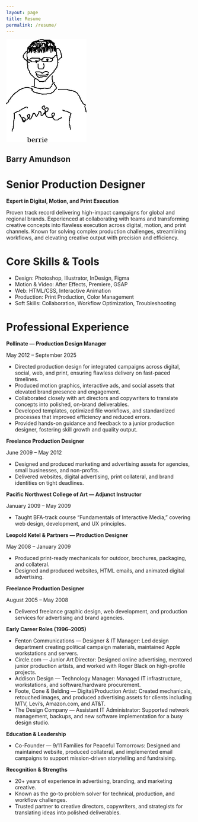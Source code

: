 ```yaml
---
layout: page
title: Resume
permalink: /resume/
---
```


![barry doodle on an Apple Newtown](assets/images/berrie.gif)

## Barry Amundson

# Senior Production Designer

**Expert in Digital, Motion, and Print Execution**

Proven track record delivering high-impact campaigns for global and regional brands. Experienced at collaborating with teams and transforming creative concepts into flawless execution across digital, motion, and print channels. Known for solving complex production challenges, streamlining workflows, and elevating creative output with precision and efficiency.
 
# Core Skills & Tools
-	Design: Photoshop, Illustrator, InDesign, Figma
-	Motion & Video: After Effects, Premiere, GSAP
-	Web: HTML/CSS, Interactive Animation
-	Production: Print Production, Color Management
-	Soft Skills: Collaboration, Workflow Optimization, Troubleshooting
 
# Professional Experience

**Pollinate — Production Design Manager**

May 2012 – September 2025
- Directed production design for integrated campaigns across digital, social, web, and print, ensuring flawless delivery on fast-paced timelines.
- Produced motion graphics, interactive ads, and social assets that elevated brand presence and engagement.
- Collaborated closely with art directors and copywriters to translate concepts into polished, on-brand deliverables.
- Developed templates, optimized file workflows, and standardized processes that improved efficiency and reduced errors.
- Provided hands-on guidance and feedback to a junior production designer, fostering skill growth and quality output.

**Freelance Production Designer**

June 2009 – May 2012
- Designed and produced marketing and advertising assets for agencies, small businesses, and non-profits.
- Delivered websites, digital advertising, print collateral, and brand identities on tight deadlines.

**Pacific Northwest College of Art — Adjunct Instructor**

January 2009 – May 2009
- Taught BFA-track course “Fundamentals of Interactive Media,” covering web design, development, and UX principles.

**Leopold Ketel & Partners — Production Designer**

May 2008 – January 2009
- Produced print-ready mechanicals for outdoor, brochures, packaging, and collateral.
- Designed and produced websites, HTML emails, and animated digital advertising.

**Freelance Production Designer**

August 2005 – May 2008
- Delivered freelance graphic design, web development, and production services for advertising and brand agencies.

**Early Career Roles (1996–2005)**
- Fenton Communications — Designer & IT Manager: Led design department creating political campaign materials, maintained Apple workstations and servers.
- Circle.com — Junior Art Director: Designed online advertising, mentored junior production artists, and worked with Roger Black on high-profile projects.
- Addison Design — Technology Manager: Managed IT infrastructure, workstations, and software/hardware procurement.
- Foote, Cone & Belding — Digital/Production Artist: Created mechanicals, retouched images, and produced advertising assets for clients including MTV, Levi’s, Amazon.com, and AT&T.
- The Design Company — Assistant IT Administrator: Supported network management, backups, and new software implementation for a busy design studio.
 
**Education & Leadership**
- Co-Founder — 9/11 Families for Peaceful Tomorrows: Designed and maintained website, produced collateral, and implemented email campaigns to support mission-driven storytelling and fundraising.
 
**Recognition & Strengths**
- 20+ years of experience in advertising, branding, and marketing creative.
- Known as the go-to problem solver for technical, production, and workflow challenges.
- Trusted partner to creative directors, copywriters, and strategists for translating ideas into polished deliverables.
